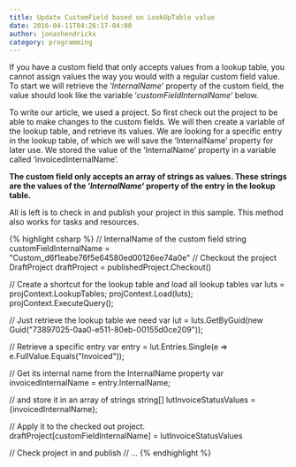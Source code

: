 ```yaml
---
title: Update CustomField based on LookUpTable value
date: 2016-04-11T04:26:17-04:00
author: jonashendrickx
category: programming
---
```

If you have a custom field that only accepts values from a lookup table, you cannot assign values the way you would with a regular custom field value. To start we will retrieve the &#8216;_InternalName_&#8216; property of the custom field, the value should look like the variable &#8216;_customFieldInternalName_&#8216; below.

To write our article, we used a project. So first check out the project to be able to make changes to the custom fields. We will then create a variable of the lookup table, and retrieve its values. We are looking for a specific entry in the lookup table, of which we will save the &#8216;InternalName&#8217; property for later use. We stored the value of the &#8216;InternalName&#8217; property in a variable called &#8216;invoicedInternalName&#8217;.

**The custom field only accepts an array of strings as values. These strings are the values of the &#8216;_InternalName_&#8216; property of the entry in the lookup table.**

All is left is to check in and publish your project in this sample. This method also works for tasks and resources.

{% highlight csharp %}
// InternalName of the custom field
string customFieldInternalName = "Custom_d6f1eabe76f5e64580ed00126ee74a0e"
// Checkout the project
DraftProject draftProject = publishedProject.Checkout()

// Create a shortcut for the lookup table and load all lookup tables
var luts = projContext.LookupTables;
projContext.Load(luts);
projContext.ExecuteQuery();

// Just retrieve the lookup table we need
var lut = luts.GetByGuid(new Guid("73897025-0aa0-e511-80eb-00155d0ce209"));

// Retrieve a specific entry
var entry = lut.Entries.Single(e => e.FullValue.Equals("Invoiced"));

// Get its internal name from the InternalName property
var invoicedInternalName = entry.InternalName;

// and store it in an array of strings
string[] lutInvoiceStatusValues = {invoicedInternalName};

// Apply it to the checked out project.
draftProject[customFieldInternalName] = lutInvoiceStatusValues

// Check project in and publish
// ...
{% endhighlight %}